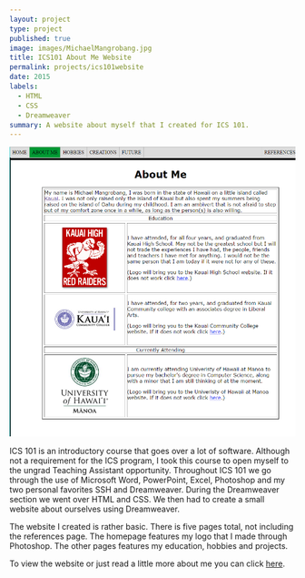```yaml
---
layout: project
type: project
published: true
image: images/MichaelMangrobang.jpg
title: ICS101 About Me Website
permalink: projects/ics101website
date: 2015
labels:
  - HTML
  - CSS
  - Dreamweaver
summary: A website about myself that I created for ICS 101.
---
```


<div>
  <img class="ui image" src="../images/ics101-website-preview.png">
</div>

ICS 101 is an introductory course that goes over a lot of software. Although not a requirement for the ICS program, I took this course to open myself to the ungrad Teaching Assistant opportunity. Throughout ICS 101 we go through the use of Microsoft Word, PowerPoint, Excel, Photoshop and my two personal favorites SSH and Dreamweaver. During the Dreamweaver section we went over HTML and CSS. We then had to create a small website about ourselves using Dreamweaver.

The website I created is rather basic. There is five pages total, not including the references page. The homepage features my logo that I made through Photoshop. The other pages features my education, hobbies and projects. 

To view the website or just read a little more about me you can click [here](http://www2.hawaii.edu/~mjm4/me/).
